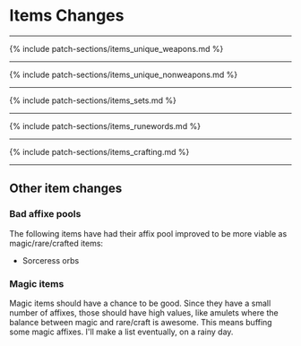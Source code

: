 # Items Changes

---

{% include patch-sections/items_unique_weapons.md %}

---

{% include patch-sections/items_unique_nonweapons.md %}

---

{% include patch-sections/items_sets.md %}

---

{% include patch-sections/items_runewords.md %}

---

{% include patch-sections/items_crafting.md %}

---

## Other item changes

### Bad affixe pools

The following items have had their affix pool improved to be more viable as magic/rare/crafted items:

- Sorceress orbs

### Magic items

Magic items should have a chance to be good. Since they have a small number of affixes, those should have high values, like amulets where the balance between magic and rare/craft is awesome. This means buffing some magic affixes. I'll make a list eventually, on a rainy day.
